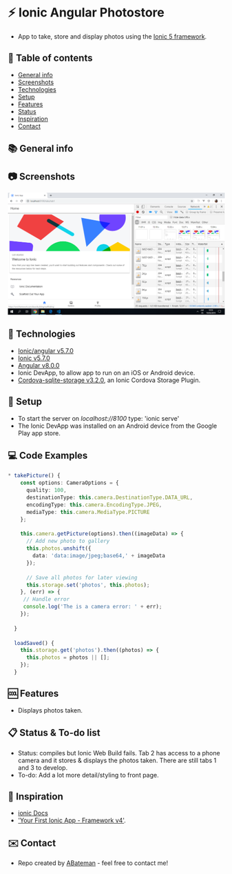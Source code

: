 # :zap: Ionic Angular Photostore

* App to take, store and display photos using the [Ionic 5 framework](https://ionicframework.com/docs).

## :page_facing_up: Table of contents

* [General info](#general-info)
* [Screenshots](#screenshots)
* [Technologies](#technologies)
* [Setup](#setup)
* [Features](#features)
* [Status](#status)
* [Inspiration](#inspiration)
* [Contact](#contact)

## :books: General info

## :camera: Screenshots

![Home Page](./img/home-page.png)

## :signal_strength: Technologies

* [Ionic/angular v5.7.0](https://www.npmjs.com/package/@ionic/angular)
* [Ionic v5.7.0](https://ionicframework.com/)
* [Angular v8.0.0](https://angular.io/)
* Ionic DevApp, to allow app to run on an iOS or Android device.
* [Cordova-sqlite-storage v3.2.0](https://www.npmjs.com/package/cordova-plugin-sqlite), an Ionic Cordova Storage Plugin.

## :floppy_disk: Setup

* To start the server on _localhost://8100_ type: 'ionic serve'
* The Ionic DevApp was installed on an Android device from the Google Play app store.

## :computer: Code Examples

```typescript
* takePicture() {
    const options: CameraOptions = {
      quality: 100,
      destinationType: this.camera.DestinationType.DATA_URL,
      encodingType: this.camera.EncodingType.JPEG,
      mediaType: this.camera.MediaType.PICTURE
    };

    this.camera.getPicture(options).then((imageData) => {
      // Add new photo to gallery
      this.photos.unshift({
        data: 'data:image/jpeg;base64,' + imageData
      });

      // Save all photos for later viewing
      this.storage.set('photos', this.photos);
    }, (err) => {
     // Handle error
     console.log('The is a camera error: ' + err);
    });

  }

  loadSaved() {
    this.storage.get('photos').then((photos) => {
      this.photos = photos || [];
    });
  }
```

## :cool: Features

* Displays photos taken.

## :clipboard: Status & To-do list

* Status: compiles but Ionic Web Build fails. Tab 2 has access to a phone camera and it stores & displays the photos taken. There are still tabs 1 and 3 to develop.
* To-do: Add a lot more detail/styling to front page.

## :clap: Inspiration

* [ionic Docs](https://ionicframework.com/docs/)
* ['Your First Ionic App - Framework v4'](https://ionicframework.com/docs/developer-resources/guides/first-app-v4/intro).

## :envelope: Contact

* Repo created by [ABateman](https://www.andrewbateman.org) - feel free to contact me!
